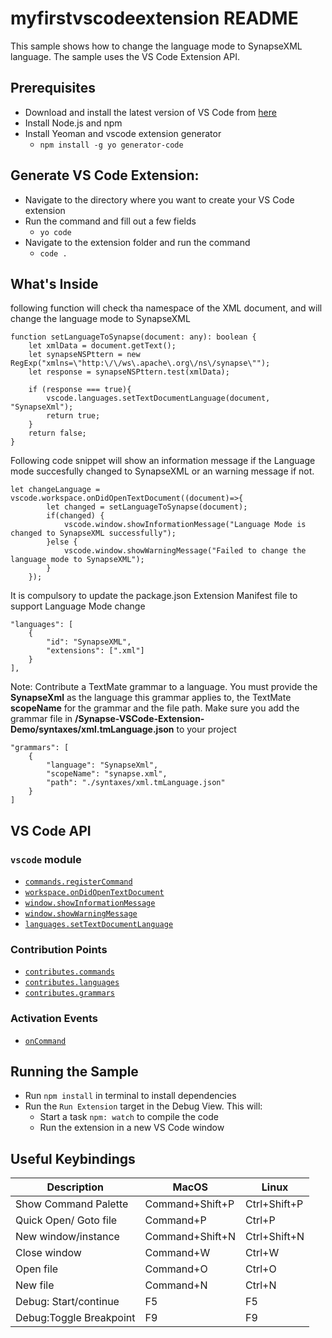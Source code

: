 # myfirstvscodeextension README
This sample shows how to change the language mode to SynapseXML language. The sample uses the VS Code Extension API.

## Prerequisites
- Download and install the latest version of VS Code from [here](https://code.visualstudio.com/download)
- Install Node.js and npm
- Install Yeoman and vscode extension generator
     - `npm install -g yo generator-code`

## Generate VS Code Extension:
- Navigate to the directory where you want to create your VS Code extension
- Run the command and fill out a few fields
    - `yo code`
- Navigate to the extension folder and run the command
    - `code .`

## What's Inside

following function will check tha namespace of the XML document, and will change the language mode to SynapseXML

```
function setLanguageToSynapse(document: any): boolean {
    let xmlData = document.getText();
    let synapseNSPttern = new RegExp("xmlns=\"http:\/\/ws\.apache\.org\/ns\/synapse\"");
    let response = synapseNSPttern.test(xmlData);

    if (response === true){
        vscode.languages.setTextDocumentLanguage(document, "SynapseXml");
        return true;
    }
    return false;
}
```

Following code snippet will show an information message if the Language mode succesfully changed to SynapseXML or an warning message if not.

```
let changeLanguage = vscode.workspace.onDidOpenTextDocument((document)=>{
        let changed = setLanguageToSynapse(document);
        if(changed) {
            vscode.window.showInformationMessage("Language Mode is changed to SynapseXML successfully");
        }else {
            vscode.window.showWarningMessage("Failed to change the language mode to SynapseXML");
        }
    });
```

It is compulsory to update the package.json Extension Manifest file to support Language Mode change

```
"languages": [
    {
        "id": "SynapseXML",
        "extensions": [".xml"]
    }
],
```
Note: Contribute a TextMate grammar to a language. You must provide the **SynapseXml** as the language this grammar applies to, the TextMate **scopeName** for the grammar and the file path. Make sure you add the grammar file in **/Synapse-VSCode-Extension-Demo/syntaxes/xml.tmLanguage.json** to your project
```
"grammars": [
    {
        "language": "SynapseXml",
        "scopeName": "synapse.xml",
        "path": "./syntaxes/xml.tmLanguage.json"
    }
]
```

## VS Code API

### `vscode` module

- [`commands.registerCommand`](https://code.visualstudio.com/api/references/vscode-api#commands.registerCommand)
- [`workspace.onDidOpenTextDocument`](https://code.visualstudio.com/api/references/vscode-api#workspace.onDidOpenTextDocument)
- [`window.showInformationMessage`](https://code.visualstudio.com/api/references/vscode-api#window.showInformationMessage)
- [`window.showWarningMessage`](https://code.visualstudio.com/api/references/vscode-api#window.showWarningMessage)
- [`languages.setTextDocumentLanguage`](https://code.visualstudio.com/api/references/vscode-api#languages.setTextDocumentLanguage)

### Contribution Points

- [`contributes.commands`](https://code.visualstudio.com/api/references/contribution-points#contributes.commands)
- [`contributes.languages`](https://code.visualstudio.com/api/references/contribution-points#contributes.languages)
- [`contributes.grammars`](https://code.visualstudio.com/api/references/contribution-points#contributes.grammars)

### Activation Events
- [`onCommand`](https://code.visualstudio.com/api/references/activation-events#onCommand)

## Running the Sample

- Run `npm install` in terminal to install dependencies
- Run the `Run Extension` target in the Debug View. This will:
	- Start a task `npm: watch` to compile the code
	- Run the extension in a new VS Code window

## Useful Keybindings
| Description  | MacOS | Linux |
| ------------- | ------------- | ------------- |
| Show Command Palette  | Command+Shift+P  | Ctrl+Shift+P  |
| Quick Open/ Goto file  | Command+P  | Ctrl+P  |
| New window/instance  | Command+Shift+N  | Ctrl+Shift+N  |
| Close window  | Command+W  | Ctrl+W |
| Open file  | Command+O  | Ctrl+O  |
| New file | Command+N  | Ctrl+N  |
| Debug: Start/continue | F5  | F5  |
| Debug:Toggle Breakpoint | F9  | F9  |



  
